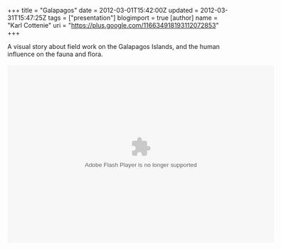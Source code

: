 +++
title = "Galapagos"
date = 2012-03-01T15:42:00Z
updated = 2012-03-31T15:47:25Z
tags = ["presentation"]
blogimport = true 
[author]
	name = "Karl Cottenie"
	uri = "https://plus.google.com/116634918193112072853"
+++

A visual story about field work on the Galapagos Islands, and the human influence on the fauna and flora.<br /><br /><embed flashvars="host=picasaweb.google.com&amp;hl=en_US&amp;feat=flashalbum&amp;RGB=0x000000&amp;feed=https%3A%2F%2Fpicasaweb.google.com%2Fdata%2Ffeed%2Fapi%2Fuser%2F116634918193112072853%2Falbumid%2F5715785720688598641%3Falt%3Drss%26kind%3Dphoto%26authkey%3DGv1sRgCMOt_9iSyYjclwE%26hl%3Den_US" height="400" pluginspage="http://www.macromedia.com/go/getflashplayer" src="https://picasaweb.google.com/s/c/bin/slideshow.swf" type="application/x-shockwave-flash" width="600"></embed>
